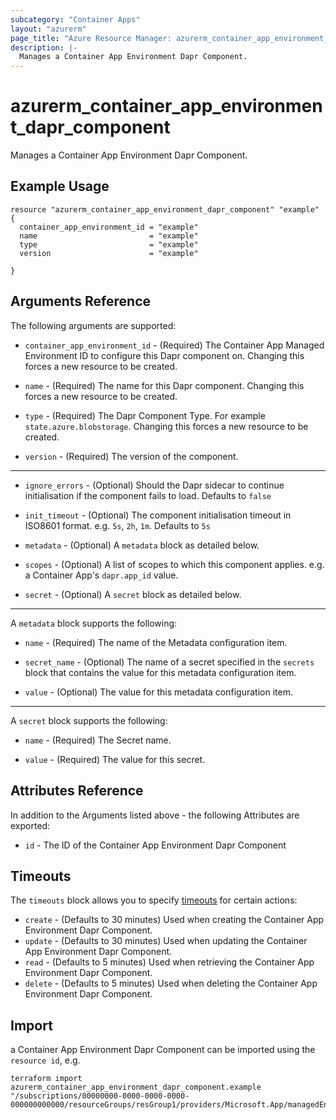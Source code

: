 ```yaml
---
subcategory: "Container Apps"
layout: "azurerm"
page_title: "Azure Resource Manager: azurerm_container_app_environment_dapr_component"
description: |-
  Manages a Container App Environment Dapr Component.
---
```


# azurerm_container_app_environment_dapr_component

Manages a Container App Environment Dapr Component.

## Example Usage

```hcl
resource "azurerm_container_app_environment_dapr_component" "example" {
  container_app_environment_id = "example"
  name                         = "example"
  type                         = "example"
  version                      = "example"

}
```

## Arguments Reference

The following arguments are supported:

* `container_app_environment_id` - (Required) The Container App Managed Environment ID to configure this Dapr component on. Changing this forces a new resource to be created.

* `name` - (Required) The name for this Dapr component. Changing this forces a new resource to be created.

* `type` - (Required) The Dapr Component Type. For example `state.azure.blobstorage`. Changing this forces a new resource to be created.

* `version` - (Required) The version of the component.

---

* `ignore_errors` - (Optional) Should the Dapr sidecar to continue initialisation if the component fails to load. Defaults to `false`

* `init_timeout` - (Optional) The component initialisation timeout in ISO8601 format. e.g. `5s`, `2h`, `1m`. Defaults to `5s`

* `metadata` - (Optional) A `metadata` block as detailed below.

* `scopes` - (Optional) A list of scopes to which this component applies. e.g. a Container App's `dapr.app_id` value.

* `secret` - (Optional) A `secret` block as detailed below.

---

A `metadata` block supports the following:

* `name` - (Required) The name of the Metadata configuration item.

* `secret_name` - (Optional) The name of a secret specified in the `secrets` block that contains the value for this metadata configuration item.

* `value` - (Optional) The value for this metadata configuration item.

---

A `secret` block supports the following:

* `name` - (Required) The Secret name.

* `value` - (Required) The value for this secret.

## Attributes Reference

In addition to the Arguments listed above - the following Attributes are exported:

* `id` - The ID of the Container App Environment Dapr Component


## Timeouts

The `timeouts` block allows you to specify [timeouts](https://www.terraform.io/docs/configuration/resources.html#timeouts) for certain actions:

* `create` - (Defaults to 30 minutes) Used when creating the Container App Environment Dapr Component.
* `update` - (Defaults to 30 minutes) Used when updating the Container App Environment Dapr Component.
* `read` - (Defaults to 5 minutes) Used when retrieving the Container App Environment Dapr Component.
* `delete` - (Defaults to 5 minutes) Used when deleting the Container App Environment Dapr Component.

## Import

a Container App Environment Dapr Component can be imported using the `resource id`, e.g.

```shell
terraform import azurerm_container_app_environment_dapr_component.example "/subscriptions/00000000-0000-0000-0000-000000000000/resourceGroups/resGroup1/providers/Microsoft.App/managedEnvironments/daprComponents/mydaprcomponent"
```
